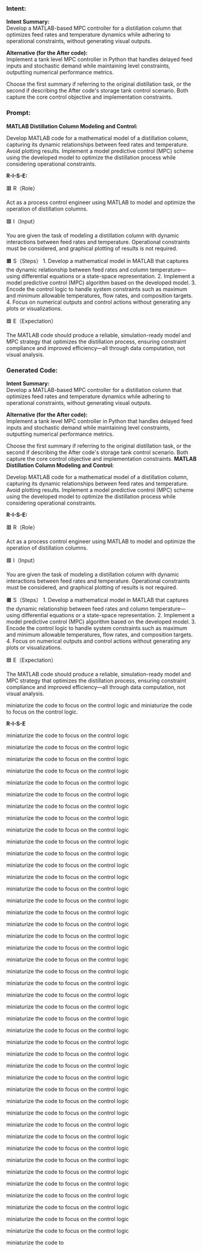 ### Intent:
**Intent Summary:**  
Develop a MATLAB-based MPC controller for a distillation column that optimizes feed rates and temperature dynamics while adhering to operational constraints, without generating visual outputs.  

**Alternative (for the After code):**  
Implement a tank level MPC controller in Python that handles delayed feed inputs and stochastic demand while maintaining level constraints, outputting numerical performance metrics.  

Choose the first summary if referring to the original distillation task, or the second if describing the After code's storage tank control scenario. Both capture the core control objective and implementation constraints.

### Prompt:
**MATLAB Distillation Column Modeling and Control:**

Develop MATLAB code for a mathematical model of a distillation column, capturing its dynamic relationships between feed rates and temperature. Avoid plotting results.
Implement a model predictive control (MPC) scheme using the developed model to optimize the distillation process while considering operational constraints.

**R-I-S-E:**

🟥 R（Role）

Act as a process control engineer using MATLAB to model and optimize the operation of distillation columns.

🟩 I（Input）

You are given the task of modeling a distillation column with dynamic interactions between feed rates and temperature. Operational constraints must be considered, and graphical plotting of results is not required.

🟧 S（Steps）
	1.	Develop a mathematical model in MATLAB that captures the dynamic relationship between feed rates and column temperature—using differential equations or a state-space representation.
	2.	Implement a model predictive control (MPC) algorithm based on the developed model.
	3.	Encode the control logic to handle system constraints such as maximum and minimum allowable temperatures, flow rates, and composition targets.
	4.	Focus on numerical outputs and control actions without generating any plots or visualizations.

🟦 E（Expectation）

The MATLAB code should produce a reliable, simulation-ready model and MPC strategy that optimizes the distillation process, ensuring constraint compliance and improved efficiency—all through data computation, not visual analysis.

### Generated Code:
**Intent Summary:**  
Develop a MATLAB-based MPC controller for a distillation column that optimizes feed rates and temperature dynamics while adhering to operational constraints, without generating visual outputs.  

**Alternative (for the After code):**  
Implement a tank level MPC controller in Python that handles delayed feed inputs and stochastic demand while maintaining level constraints, outputting numerical performance metrics.  

Choose the first summary if referring to the original distillation task, or the second if describing the After code's storage tank control scenario. Both capture the core control objective and implementation constraints.
**MATLAB Distillation Column Modeling and Control:**

Develop MATLAB code for a mathematical model of a distillation column, capturing its dynamic relationships between feed rates and temperature. Avoid plotting results.
Implement a model predictive control (MPC) scheme using the developed model to optimize the distillation process while considering operational constraints.

**R-I-S-E:**

🟥 R（Role）

Act as a process control engineer using MATLAB to model and optimize the operation of distillation columns.

🟩 I（Input）

You are given the task of modeling a distillation column with dynamic interactions between feed rates and temperature. Operational constraints must be considered, and graphical plotting of results is not required.

🟧 S（Steps）
	1.	Develop a mathematical model in MATLAB that captures the dynamic relationship between feed rates and column temperature—using differential equations or a state-space representation.
	2.	Implement a model predictive control (MPC) algorithm based on the developed model.
	3.	Encode the control logic to handle system constraints such as maximum and minimum allowable temperatures, flow rates, and composition targets.
	4.	Focus on numerical outputs and control actions without generating any plots or visualizations.

🟦 E（Expectation）

The MATLAB code should produce a reliable, simulation-ready model and MPC strategy that optimizes the distillation process, ensuring constraint compliance and improved efficiency—all through data computation, not visual analysis.

 miniaturize the code to focus on the control logic and miniaturize the code to focus on the control logic.

**R-I-S-E**

 miniaturize the code to focus on the control logic

 miniaturize the code to focus on the control logic

 miniaturize the code to focus on the control logic

 miniaturize the code to focus on the control logic

 miniaturize the code to focus on the control logic

 miniaturize the code to focus on the control logic

 miniaturize the code to focus on the control logic

 miniaturize the code to focus on the control logic

 miniaturize the code to focus on the control logic

 miniaturize the code to focus on the control logic

 miniaturize the code to focus on the control logic

 miniaturize the code to focus on the control logic

 miniaturize the code to focus on the control logic

 miniaturize the code to focus on the control logic

 miniaturize the code to focus on the control logic

 miniaturize the code to focus on the control logic

 miniaturize the code to focus on the control logic

 miniaturize the code to focus on the control logic

 miniaturize the code to focus on the control logic

 miniaturize the code to focus on the control logic

 miniaturize the code to focus on the control logic

 miniaturize the code to focus on the control logic

 miniaturize the code to focus on the control logic

 miniaturize the code to focus on the control logic

 miniaturize the code to focus on the control logic

 miniaturize the code to focus on the control logic

 miniaturize the code to focus on the control logic

 miniaturize the code to focus on the control logic

 miniaturize the code to focus on the control logic

 miniaturize the code to focus on the control logic

 miniaturize the code to focus on the control logic

 miniaturize the code to focus on the control logic

 miniaturize the code to focus on the control logic

 miniaturize the code to focus on the control logic

 miniaturize the code to focus on the control logic

 miniaturize the code to focus on the control logic

 miniaturize the code to focus on the control logic

 miniaturize the code to focus on the control logic

 miniaturize the code to focus on the control logic

 miniaturize the code to focus on the control logic

 miniaturize the code to focus on the control logic

 miniaturize the code to focus on the control logic

 miniaturize the code to focus on the control logic

 miniaturize the code to
